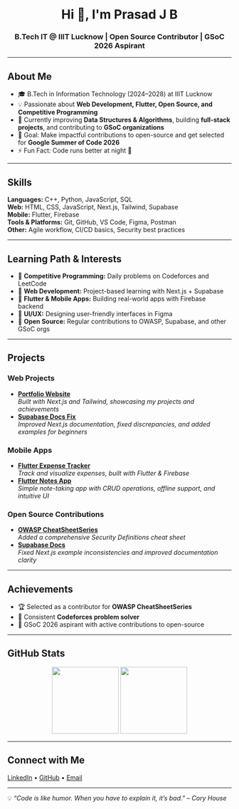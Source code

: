<h1 align="center">Hi 👋, I'm Prasad J B</h1>
<h3 align="center">B.Tech IT @ IIIT Lucknow | Open Source Contributor | GSoC 2026 Aspirant</h3>

---

## About Me
- 🎓 B.Tech in Information Technology (2024–2028) at IIIT Lucknow  
- 💡 Passionate about **Web Development, Flutter, Open Source, and Competitive Programming**  
- 🌱 Currently improving **Data Structures & Algorithms**, building **full-stack projects**, and contributing to **GSoC organizations**  
- 🎯 Goal: Make impactful contributions to open-source and get selected for **Google Summer of Code 2026**  
- ⚡ Fun Fact: Code runs better at night 🌙  

---

## Skills
**Languages:** C++, Python, JavaScript, SQL  
**Web:** HTML, CSS, JavaScript, Next.js, Tailwind, Supabase  
**Mobile:** Flutter, Firebase  
**Tools & Platforms:** Git, GitHub, VS Code, Figma, Postman  
**Other:** Agile workflow, CI/CD basics, Security best practices  

---

## Learning Path & Interests
- 🔹 **Competitive Programming:** Daily problems on Codeforces and LeetCode  
- 🔹 **Web Development:** Project-based learning with Next.js + Supabase  
- 🔹 **Flutter & Mobile Apps:** Building real-world apps with Firebase backend  
- 🔹 **UI/UX:** Designing user-friendly interfaces in Figma  
- 🔹 **Open Source:** Regular contributions to OWASP, Supabase, and other GSoC orgs  

---

## Projects

### Web Projects
- **[Portfolio Website](https://github.com/Prasad-JB/portfolio)**  
  *Built with Next.js and Tailwind, showcasing my projects and achievements*  
- **[Supabase Docs Fix](https://github.com/Prasad-JB/supabase-docs-fix)**  
  *Improved Next.js documentation, fixed discrepancies, and added examples for beginners*  

### Mobile Apps
- **[Flutter Expense Tracker](https://github.com/Prasad-JB/flutter-expense-tracker)**  
  *Track and visualize expenses, built with Flutter & Firebase*  
- **[Flutter Notes App](https://github.com/Prasad-JB/flutter-notes-app)**  
  *Simple note-taking app with CRUD operations, offline support, and intuitive UI*  

### Open Source Contributions
- **[OWASP CheatSheetSeries](https://github.com/OWASP/CheatSheetSeries/pull/3240)**  
  *Added a comprehensive Security Definitions cheat sheet*  
- **[Supabase Docs](https://github.com/supabase/supabase/pull/82218)**  
  *Fixed Next.js example inconsistencies and improved documentation clarity*  

---

## Achievements
- 🏆 Selected as a contributor for **OWASP CheatSheetSeries**  
- 🥇 Consistent **Codeforces problem solver**  
- 💼 GSoC 2026 aspirant with active contributions to open-source  

---

## GitHub Stats
<p align="center">
  <img src="https://github-readme-stats.vercel.app/api?username=Prasad-JB&show_icons=true&theme=tokyonight" height="150"/>
  <img src="https://github-readme-streak-stats.herokuapp.com/?user=Prasad-JB&theme=tokyonight" height="150"/>
</p>

---

## Connect with Me
[LinkedIn](https://www.linkedin.com/in/prasad-jb-a67416339) • [GitHub](https://github.com/Prasad-JB) • [Email](mailto:prasadjb24@gmail.com)

---

💡 *“Code is like humor. When you have to explain it, it’s bad.” – Cory House*
